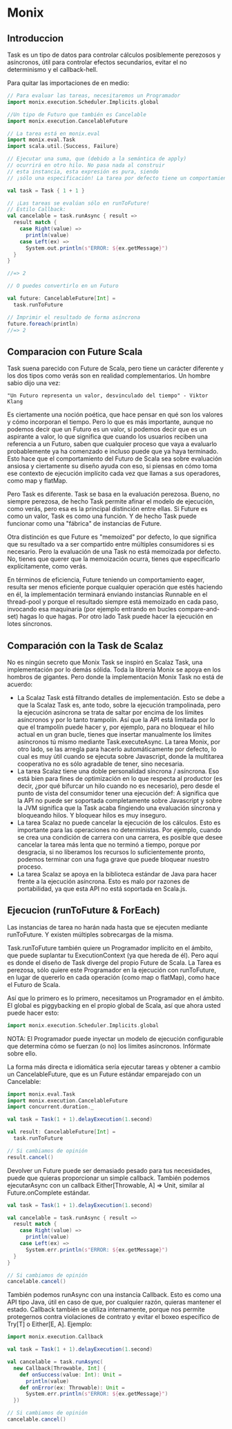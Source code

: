 # Monix

## Introduccion

Task es un tipo de datos para controlar cálculos posiblemente perezosos y asíncronos, útil para controlar efectos secundarios, evitar el no determinismo y el callback-hell.

Para quitar las importaciones de en medio:

```scala
// Para evaluar las tareas, necesitaremos un Programador
import monix.execution.Scheduler.Implicits.global

//Un tipo de Futuro que también es Cancelable
import monix.execution.CancelableFuture

// La tarea está en monix.eval
import monix.eval.Task
import scala.util.{Success, Failure}
```

```scala
// Ejecutar una suma, que (debido a la semántica de apply)
// ocurrirá en otro hilo. No pasa nada al construir
// esta instancia, esta expresión es pura, siendo
// ¡sólo una especificación! La tarea por defecto tiene un comportamiento perezoso ;-)

val task = Task { 1 + 1 }

// ¡Las tareas se evalúan sólo en runToFuture!
// Estilo Callback:
val cancelable = task.runAsync { result =>
  result match {
    case Right(value) =>
      println(value)
    case Left(ex) =>
      System.out.println(s"ERROR: ${ex.getMessage}")
  }
}

//=> 2

// O puedes convertirlo en un Futuro

val future: CancelableFuture[Int] =
  task.runToFuture

// Imprimir el resultado de forma asíncrona
future.foreach(println)
//=> 2
```

## Comparacion con Future Scala

Task suena parecido con Future de Scala, pero tiene un carácter diferente y los dos tipos como verás son en realidad complementarios. Un hombre sabio dijo una vez:

`"Un Futuro representa un valor, desvinculado del tiempo" - Viktor Klang`

Es ciertamente una noción poética, que hace pensar en qué son los valores y cómo incorporan el tiempo. Pero lo que es más importante, aunque no podemos decir que un Futuro es un valor, sí podemos decir que es un aspirante a valor, lo que significa que cuando los usuarios reciben una referencia a un Futuro, saben que cualquier proceso que vaya a evaluarlo probablemente ya ha comenzado e incluso puede que ya haya terminado. Esto hace que el comportamiento del Futuro de Scala sea sobre evaluación ansiosa y ciertamente su diseño ayuda con eso, si piensas en cómo toma ese contexto de ejecución implícito cada vez que llamas a sus operadores, como map y flatMap.

Pero Task es diferente. Task se basa en la evaluación perezosa. Bueno, no siempre perezosa, de hecho Task permite afinar el modelo de ejecución, como verás, pero esa es la principal distinción entre ellas. Si Future es como un valor, Task es como una función. Y de hecho Task puede funcionar como una "fábrica" de instancias de Future.

Otra distinción es que Future es "memoized" por defecto, lo que significa que su resultado va a ser compartido entre múltiples consumidores si es necesario. Pero la evaluación de una Task no está memoizada por defecto. No, tienes que querer que la memoización ocurra, tienes que especificarlo explícitamente, como verás.

En términos de eficiencia, Future teniendo un comportamiento eager, resulta ser menos eficiente porque cualquier operación que estés haciendo en él, la implementación terminará enviando instancias Runnable en el thread-pool y porque el resultado siempre está memoizado en cada paso, invocando esa maquinaria (por ejemplo entrando en bucles compare-and-set) hagas lo que hagas. Por otro lado Task puede hacer la ejecución en lotes síncronos.

## Comparación con la Task de Scalaz

No es ningún secreto que Monix Task se inspiró en Scalaz Task, una implementación por lo demás sólida. Toda la librería Monix se apoya en los hombros de gigantes. Pero donde la implementación Monix Task no está de acuerdo:

- La Scalaz Task está filtrando detalles de implementación. Esto se debe a que la Scalaz Task es, ante todo, sobre la ejecución trampolinada, pero la ejecución asíncrona se trata de saltar por encima de los límites asíncronos y por lo tanto trampolín. Así que la API está limitada por lo que el trampolín puede hacer y, por ejemplo, para no bloquear el hilo actual en un gran bucle, tienes que insertar manualmente los límites asíncronos tú mismo mediante Task.executeAsync. La tarea Monix, por otro lado, se las arregla para hacerlo automáticamente por defecto, lo cual es muy útil cuando se ejecuta sobre Javascript, donde la multitarea cooperativa no es sólo agradable de tener, sino necesaria.
- La tarea Scalaz tiene una doble personalidad síncrona / asíncrona. Eso está bien para fines de optimización en lo que respecta al productor (es decir, ¿por qué bifurcar un hilo cuando no es necesario), pero desde el punto de vista del consumidor tener una ejecución def: A significa que la API no puede ser soportada completamente sobre Javascript y sobre la JVM significa que la Task acaba fingiendo una evaluación síncrona y bloqueando hilos. Y bloquear hilos es muy inseguro.
- La tarea Scalaz no puede cancelar la ejecución de los cálculos. Esto es importante para las operaciones no deterministas. Por ejemplo, cuando se crea una condición de carrera con una carrera, es posible que desee cancelar la tarea más lenta que no terminó a tiempo, porque por desgracia, si no liberamos los recursos lo suficientemente pronto, podemos terminar con una fuga grave que puede bloquear nuestro proceso.
- La tarea Scalaz se apoya en la biblioteca estándar de Java para hacer frente a la ejecución asíncrona. Esto es malo por razones de portabilidad, ya que esta API no está soportada en Scala.js.

## Ejecucion (runToFuture & ForEach)

Las instancias de tarea no harán nada hasta que se ejecuten mediante runToFuture. Y existen múltiples sobrecargas de la misma.

Task.runToFuture también quiere un Programador implícito en el ámbito, que puede suplantar tu ExecutionContext (ya que hereda de él). Pero aquí es donde el diseño de Task diverge del propio Future de Scala. La Tarea es perezosa, sólo quiere este Programador en la ejecución con runToFuture, en lugar de quererlo en cada operación (como map o flatMap), como hace el Futuro de Scala.

Así que lo primero es lo primero, necesitamos un Programador en el ámbito. El global es piggybacking en el propio global de Scala, así que ahora usted puede hacer esto:

```scala
import monix.execution.Scheduler.Implicits.global
```

NOTA: El Programador puede inyectar un modelo de ejecución configurable que determina cómo se fuerzan (o no) los límites asíncronos. Infórmate sobre ello.

La forma más directa e idiomática sería ejecutar tareas y obtener a cambio un CancelableFuture, que es un Future estándar emparejado con un Cancelable:

```scala
import monix.eval.Task
import monix.execution.CancelableFuture
import concurrent.duration._

val task = Task(1 + 1).delayExecution(1.second)

val result: CancelableFuture[Int] =
  task.runToFuture

// Si cambiamos de opinión
result.cancel()
```

Devolver un Future puede ser demasiado pesado para tus necesidades, puede que quieras proporcionar un simple callback. También podemos ejecutarAsync con un callback Either[Throwable, A] => Unit, similar al Future.onComplete estándar.

```scala
val task = Task(1 + 1).delayExecution(1.second)

val cancelable = task.runAsync { result =>
  result match {
    case Right(value) =>
      println(value)
    case Left(ex) =>
      System.err.println(s"ERROR: ${ex.getMessage}")
  }
}

// Si cambiamos de opinión
cancelable.cancel()
```

También podemos runAsync con una instancia Callback. Esto es como una API tipo Java, útil en caso de que, por cualquier razón, quieras mantener el estado. Callback también se utiliza internamente, porque nos permite protegernos contra violaciones de contrato y evitar el boxeo específico de Try[T] o Either[E, A]. Ejemplo:

```scala
import monix.execution.Callback

val task = Task(1 + 1).delayExecution(1.second)

val cancelable = task.runAsync(
  new Callback[Throwable, Int] {
    def onSuccess(value: Int): Unit =
      println(value)
    def onError(ex: Throwable): Unit =
      System.err.println(s"ERROR: ${ex.getMessage}")
  })

// Si cambiamos de opinión
cancelable.cancel()
```